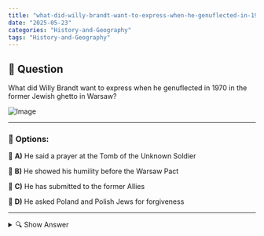 ```yaml
---
title: "what-did-willy-brandt-want-to-express-when-he-genuflected-in-1970-in-the-former-jewish-ghetto-in-war"
date: "2025-05-23"
categories: "History-and-Geography"
tags: "History-and-Geography"
---
```


## 📌 **Question**

What did Willy Brandt want to express when he genuflected in 1970 in the former Jewish ghetto in Warsaw?

![Image](https://foreignvasi.com/q29.31824d77.png)

---

### 📝 **Options:**

🔘 **A)** He said a prayer at the Tomb of the Unknown Soldier

🔘 **B)** He showed his humility before the Warsaw Pact

🔘 **C)** He has submitted to the former Allies

🔘 **D)** He asked Poland and Polish Jews for forgiveness

---

<details>
  <summary>🔍 Show Answer</summary>

  <p>
💡  <b>Correct Answer:</b>  d
  </p>
  <p>
    📖<b>Explanation:</b>
    
  </p>
</details>
